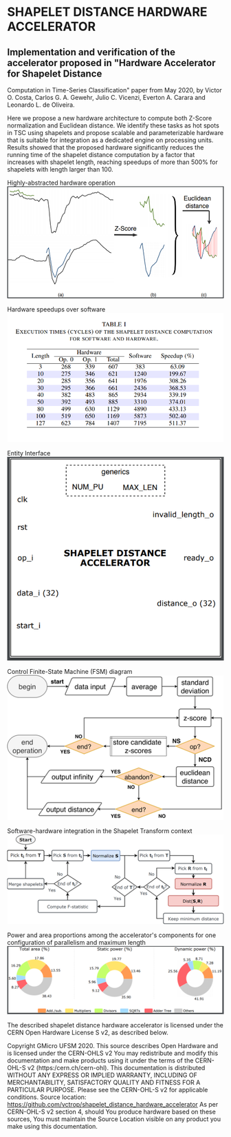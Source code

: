 # SHAPELET DISTANCE HARDWARE ACCELERATOR

## Implementation and verification of the accelerator proposed in "Hardware Accelerator for Shapelet Distance
Computation in Time-Series Classification" paper from May 2020, by Victor O. Costa, Carlos G. A. Gewehr, Julio C. Vicenzi, Everton A. Carara and Leonardo L. de Oliveira.

Here we propose a new hardware architecture to compute both Z-Score normalization and Euclidean distance. We identify these tasks as hot spots in TSC using shapelets and propose scalable and parameterizable hardware that is suitable for integration as a dedicated engine on processing units. Results showed that the proposed hardware significantly reduces the running time of the shapelet distance computation by a factor that increases with shapelet length, reaching speedups of more than 500% for shapelets with length larger than 100.  
<p align="center">


Highly-abstracted hardware operation \
<img src="images/readme/shapelet_samples.png">


Hardware speedups over software \
<img src="images/readme/table_1.png">


Entity Interface \
<img src="images/readme/entity_interface.png">


Control Finite-State Machine (FSM) diagram \
<img src="images/readme/shapelet_distance_fsm_diagram.png">


Software-hardware integration in the Shapelet Transform context \
<img src="images/readme/sw_hw_integration.png">


Power and area proportions among the accelerator's components for one configuration of parallelism and maximum length
<img src="images/readme/synthesis_donnuts.png">
</p>


The described shapelet distance hardware accelerator is licensed under the CERN Open Hardware License S v2, as described below.

Copyright GMicro UFSM 2020.
This source describes Open Hardware and is licensed under the CERN-OHLS v2
You may redistribute and modify this documentation and make products
using it under the terms of the CERN-OHL-S v2 (https:/cern.ch/cern-ohl).
This documentation is distributed WITHOUT ANY EXPRESS OR IMPLIED
WARRANTY, INCLUDING OF MERCHANTABILITY, SATISFACTORY QUALITY
AND FITNESS FOR A PARTICULAR PURPOSE. Please see the CERN-OHL-S v2
for applicable conditions.
Source location: https://github.com/vctrop/shapelet_distance_hardware_accelerator
As per CERN-OHL-S v2 section 4, should You produce hardware based on
these sources, You must maintain the Source Location visible on any
product you make using this documentation.





